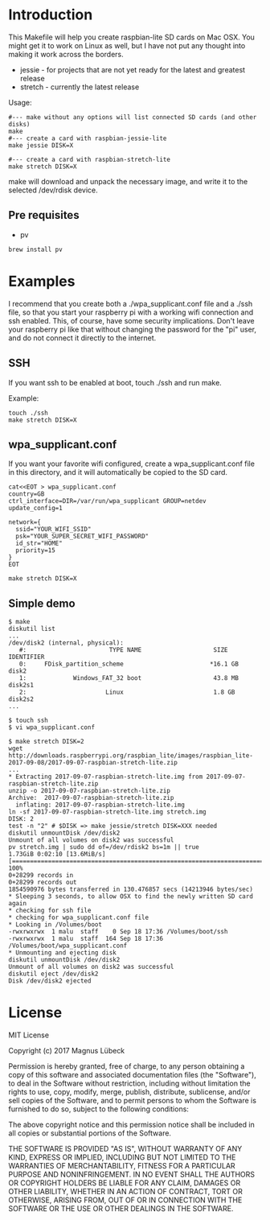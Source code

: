# Introduction

This Makefile will help you create raspbian-lite SD cards on Mac OSX. You might get it to work on Linux as well, but I have not put any thought into making it work across the borders.

* jessie - for projects that are not yet ready for the latest and greatest release
* stretch - currently the latest release

Usage:

```
#--- make without any options will list connected SD cards (and other disks)
make 
#--- create a card with raspbian-jessie-lite
make jessie DISK=X

#--- create a card with raspbian-stretch-lite
make stretch DISK=X
```

make will download and unpack the necessary image, and write it to the selected /dev/rdisk device.

## Pre requisites

* pv

```
brew install pv
```

# Examples

I recommend that you create both a ./wpa_supplicant.conf file and a ./ssh file, so that you start your raspberry pi with a working wifi connection and ssh enabled. This, of course, have some security implications. Don't leave your raspberry pi like that without changing the password for the "pi" user, and do not connect it directly to the internet.

## SSH

If you want ssh to be enabled at boot, touch ./ssh and run make.

Example:

```
touch ./ssh
make stretch DISK=X
```

## wpa_supplicant.conf

If you want your favorite wifi configured, create a wpa_supplicant.conf file in this directory, and it will automatically be copied to the SD card.

```
cat<<EOT > wpa_supplicant.conf
country=GB
ctrl_interface=DIR=/var/run/wpa_supplicant GROUP=netdev
update_config=1

network={
  ssid="YOUR_WIFI_SSID"
  psk="YOUR_SUPER_SECRET_WIFI_PASSWORD"
  id_str="HOME"
  priority=15
}
EOT

make stretch DISK=X
```

## Simple demo

```
$ make
diskutil list
...
/dev/disk2 (internal, physical):
   #:                       TYPE NAME                    SIZE       IDENTIFIER
   0:     FDisk_partition_scheme                        *16.1 GB    disk2
   1:             Windows_FAT_32 boot                    43.8 MB    disk2s1
   2:                      Linux                         1.8 GB     disk2s2
...

$ touch ssh
$ vi wpa_supplicant.conf

$ make stretch DISK=2
wget http://downloads.raspberrypi.org/raspbian_lite/images/raspbian_lite-2017-09-08/2017-09-07-raspbian-stretch-lite.zip
...
* Extracting 2017-09-07-raspbian-stretch-lite.img from 2017-09-07-raspbian-stretch-lite.zip
unzip -o 2017-09-07-raspbian-stretch-lite.zip
Archive:  2017-09-07-raspbian-stretch-lite.zip
  inflating: 2017-09-07-raspbian-stretch-lite.img  
ln -sf 2017-09-07-raspbian-stretch-lite.img stretch.img
DISK: 2
test -n "2" # $DISK => make jessie/stretch DISK=XXX needed
diskutil unmountDisk /dev/disk2
Unmount of all volumes on disk2 was successful
pv stretch.img | sudo dd of=/dev/rdisk2 bs=1m || true
1.73GiB 0:02:10 [13.6MiB/s] [==================================================================================================>] 100%            
0+28299 records in
0+28299 records out
1854590976 bytes transferred in 130.476857 secs (14213946 bytes/sec)
* Sleeping 3 seconds, to allow OSX to find the newly written SD card again
* checking for ssh file
* checking for wpa_supplicant.conf file
* Looking in /Volumes/boot
-rwxrwxrwx  1 malu  staff    0 Sep 18 17:36 /Volumes/boot/ssh
-rwxrwxrwx  1 malu  staff  164 Sep 18 17:36 /Volumes/boot/wpa_supplicant.conf
* Unmounting and ejecting disk
diskutil unmountDisk /dev/disk2
Unmount of all volumes on disk2 was successful
diskutil eject /dev/disk2
Disk /dev/disk2 ejected
```


# License

MIT License

Copyright (c) 2017 Magnus Lübeck

Permission is hereby granted, free of charge, to any person obtaining a copy
of this software and associated documentation files (the "Software"), to deal
in the Software without restriction, including without limitation the rights
to use, copy, modify, merge, publish, distribute, sublicense, and/or sell
copies of the Software, and to permit persons to whom the Software is
furnished to do so, subject to the following conditions:

The above copyright notice and this permission notice shall be included in all
copies or substantial portions of the Software.

THE SOFTWARE IS PROVIDED "AS IS", WITHOUT WARRANTY OF ANY KIND, EXPRESS OR
IMPLIED, INCLUDING BUT NOT LIMITED TO THE WARRANTIES OF MERCHANTABILITY,
FITNESS FOR A PARTICULAR PURPOSE AND NONINFRINGEMENT. IN NO EVENT SHALL THE
AUTHORS OR COPYRIGHT HOLDERS BE LIABLE FOR ANY CLAIM, DAMAGES OR OTHER
LIABILITY, WHETHER IN AN ACTION OF CONTRACT, TORT OR OTHERWISE, ARISING FROM,
OUT OF OR IN CONNECTION WITH THE SOFTWARE OR THE USE OR OTHER DEALINGS IN THE
SOFTWARE.

